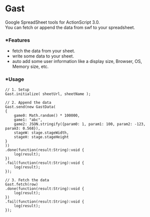 # Gast
Google SpreadSheet tools for ActionScript 3.0.  
You can fetch or append the data from swf to your spreadsheet.

### *Features
* fetch the data from your sheet.
* write some data to your sheet.
* auto add some user information like a display size, Browser, OS, Memory size, etc.

### *Usage
    // 1. Setup
    Gast.initialize( sheetUrl, sheetName );
    
    // 2. Append the data
    Gast.send(new GastData(
    {
        game0: Math.random() * 100000,
        game1: "abc",
        game2: JSON.stringify({param0: 1, param1: 100, param2: -123, param3: 0.568}),
        stageW: stage.stageWidth,
        stageH: stage.stageHeight
    }
    ))
    .done(function(result:String):void {
        log(result);
    })
    .fail(function(result:String):void {
        log(result);
    });
    
    // 3. Fetch the data
    Gast.fetch(row)
    .done(function(result:String):void {
        log(result);
    })
    .fail(function(result:String):void {
        log(result);
    });
